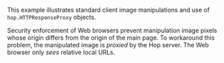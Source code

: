 This example illustrates standard client image manipulations and use
of `hop.HTTPResponseProxy` objects.

Security enforcement of Web browsers prevent manipulation image pixels whose
origin differs from the origin of the main page. To workaround this problem,
the manipulated image is _proxied_ by the Hop server. The Web browser only
_sees_ relative local URLs.
